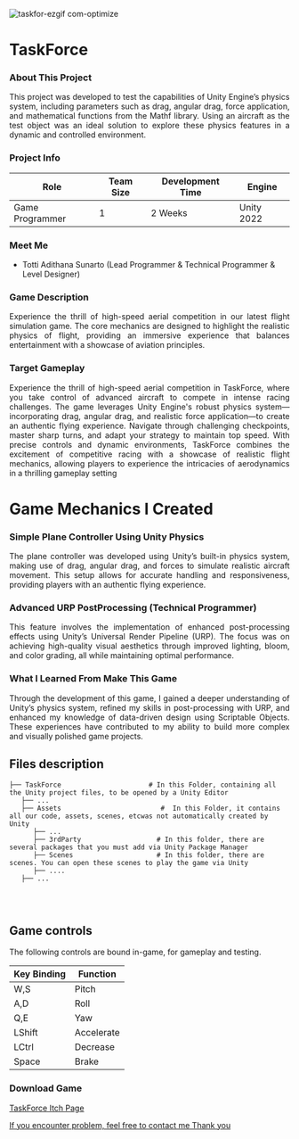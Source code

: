 

![taskfor-ezgif com-optimize](https://github.com/user-attachments/assets/19a8fc42-fdcc-44b4-aedd-5891736adb57)
<h1>TaskForce</h1>

<h3>About This Project</h3>
<p align="justify">This project was developed to test the capabilities of Unity Engine’s physics system, including parameters such as drag, angular drag, force application, and mathematical functions from the Mathf library. Using an aircraft as the test object was an ideal solution to explore these physics features in a dynamic and controlled environment.</p>

<h3>Project Info</h3>

| **Role** | **Team Size** | **Development Time** | **Engine** |
|----------|---------------|---------------------|------------|
| Game Programmer | 1 | 2 Weeks | Unity 2022 |

<h3>Meet Me</h3>

- Totti Adithana Sunarto (Lead Programmer & Technical Programmer & Level Designer)

<h3>Game Description</h3>
<p align="justify">Experience the thrill of high-speed aerial competition in our latest flight simulation game. The core mechanics are designed to highlight the realistic physics of flight, providing an immersive experience that balances entertainment with a showcase of aviation principles.
</p>

<h3>Target Gameplay</h3>
<p align="justify">Experience the thrill of high-speed aerial competition in TaskForce, where you take control of advanced aircraft to compete in intense racing challenges. The game leverages Unity Engine's robust physics system—incorporating drag, angular drag, and realistic force application—to create an authentic flying experience. Navigate through challenging checkpoints, master sharp turns, and adapt your strategy to maintain top speed. With precise controls and dynamic environments, TaskForce combines the excitement of competitive racing with a showcase of realistic flight mechanics, allowing players to experience the intricacies of aerodynamics in a thrilling gameplay setting</p>

# Game Mechanics I Created

<h3>Simple Plane Controller Using Unity Physics</h3>
<p align="justify">The plane controller was developed using Unity’s built-in physics system, making use of drag, angular drag, and forces to simulate realistic aircraft movement. This setup allows for accurate handling and responsiveness, providing players with an authentic flying experience.</p>

<h3>Advanced URP PostProcessing (Technical Programmer)</h3>
<p align="justify">This feature involves the implementation of enhanced post-processing effects using Unity’s Universal Render Pipeline (URP). The focus was on achieving high-quality visual aesthetics through improved lighting, bloom, and color grading, all while maintaining optimal performance.</p>

<h3>What I Learned From Make This Game</h3>
<p align="justify">Through the development of this game, I gained a deeper understanding of Unity’s physics system, refined my skills in post-processing with URP, and enhanced my knowledge of data-driven design using Scriptable Objects. These experiences have contributed to my ability to build more complex and visually polished game projects.</p>

## Files description

```
├── TaskForce                      # In this Folder, containing all the Unity project files, to be opened by a Unity Editor
   ├── ...
   ├── Assets                         #  In this Folder, it contains all our code, assets, scenes, etcwas not automatically created by Unity
      ├── ...
      ├── 3rdParty                   # In this folder, there are several packages that you must add via Unity Package Manager
      ├── Scenes                     # In this folder, there are scenes. You can open these scenes to play the game via Unity
      ├── ....
   ├── ...
      
```
<br>

## Game controls

The following controls are bound in-game, for gameplay and testing.

| Key Binding       | Function          |
| ----------------- | ----------------- |
| W,S           | Pitch|
| A,D           | Roll |
| Q,E           | Yaw |
| LShift           | Accelerate |
| LCtrl           | Decrease |
| Space          | Brake |

<h3>Download Game</h3>
<p width="500px" align="left"><a href="https://tottadits.itch.io/taskforce">TaskForce Itch Page</p>

If you encounter problem, feel free to contact me
Thank you
